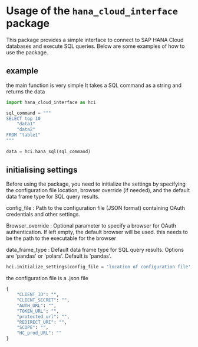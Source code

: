 # Usage of the `hana_cloud_interface` package 

This package provides a simple interface to connect to SAP HANA Cloud databases and execute SQL queries. Below are some examples of how to use the package.


## example
the main function is very simple It takes a SQL command as a string and returns the data
```python
import hana_cloud_interface as hci

sql_command = """
SELECT top 10
    "data1"
    "data2"
FROM "table1"
"""
    
data = hci.hana_sql(sql_command)

```

## initialising settings
Before using the package, you need to initialize the settings by specifying the configuration file location, browser override (if needed), and the default data frame type for SQL query results.

config_file : Path to the configuration file (JSON format) containing OAuth credentials and other settings.

Browser_override : Optional parameter to specify a browser for OAuth authentication. If left empty, the default browser will be used. this needs to be the path to the executable for the browser

data_frame_type : Default data frame type for SQL query results. Options are 'pandas' or 'polars'. Default is 'pandas'.

```python
hci.initialize_settings(config_file = 'location of configuration file', Browser_override = '', data_frame_type = 'pandas')
```
the configuration file is a .json file
```python
{
    "CLIENT_ID": "",
    "CLIENT_SECRET": "",
    "AUTH_URL": "",
    "TOKEN_URL": "",
    "protected_url": "",
    "REDIRECT_URI": "",
    "SCOPE": "",
	"HC_prod_URL": ""
}
```